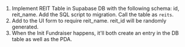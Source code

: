 1. Implement REIT Table in Supabase DB with the following schema: id, reit_name. Add the SQL script to migration. Call the table as `reits`.
2. Add to the UI form to require reit_name. reit_id will be randomly generated.
3. When the Init Fundraiser happens, it'll both create an entry in the DB table as well as the PDA.